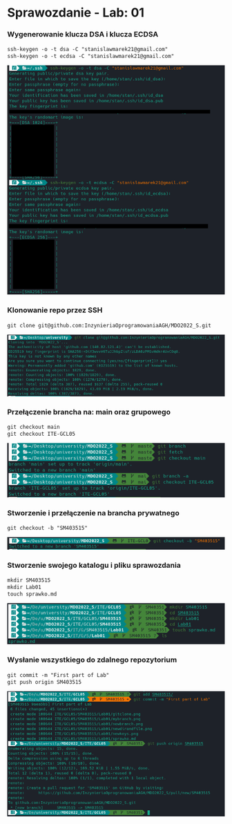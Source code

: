 # Sprawozdanie - Lab: 01

### Wygenerowanie klucza DSA i klucza ECDSA

```
ssh-keygen -o -t dsa -C "stanislawmarek21@gmail.com"
ssh-keygen -o -t ecdsa -C "stanislawmarek21@gmail.com"
```

![This is an image](newkeys.png)

### Klonowanie repo przez SSH

```
git clone git@github.com:InzynieriaOprogramowaniaAGH/MDO2022_S.git
```

![This is an image](gitclone.png)

### Przełączenie brancha na: main oraz grupowego

```
git checkout main
git checkout ITE-GCL05
```

![This is an image](newbranch.png)

### Stworzenie i przełączenie na brancha prywatnego

```
git checkout -b "SM403515"
```

![This is an image](mybranch.png)

### Stworzenie swojego katalogu i pliku sprawozdania

```
mkdir SM403515
mkdir Lab01
touch sprawko.md
```

![This is an image](newdirandfile.png)

### Wysłanie wszystkiego do zdalnego repozytorium

```
git commit -m "First part of Lab"
git push origin SM403515
```

![This is an image](updatecommit.png)
